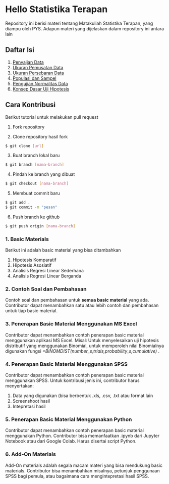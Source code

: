 # Hello Statistika Terapan

Repository ini berisi materi tentang Matakuliah Statistika Terapan, yang diampu oleh PYS. Adapun materi yang dijelaskan dalam repository ini antara lain

## Daftar Isi

1. [Penyajian Data](Penyajian_Data.ipynb)
2. [Ukuran Pemusatan Data](Ukuran_Pemusatan_Data.ipynb)
3. [Ukuran Persebaran Data]()
4. [Populasi dan Sampel](Populasi_Sampel.ipynb)
5. [Pengujian Normalitas Data](Uji_Normalitas.ipynb)
6. [Konsep Dasar Uji Hipotesis](Konsep_Dasar_Uji_Hipotesis.ipynb)

## Cara Kontribusi

Berikut tutorial untuk melakukan pull request

1. Fork repository

2. Clone repository hasil fork

```bash
$ git clone [url]
```

3. Buat branch lokal baru

```bash
$ git branch [nama-branch]
```

4. Pindah ke branch yang dibuat

```bash
$ git checkout [nama-branch]
```

5. Membuat commit baru

```bash
$ git add .
$ git commit -m "pesan"
```

6. Push branch ke github

```bash
$ git push origin [nama-branch]
```
### **1. Basic Materials**
Berikut ini adalah basic material yang bisa ditambahkan
1. Hipotesis Komparatif
2. Hipotesis Asosiatif
3. Analisis Regresi Linear Sederhana
4. Analisis Regresi Linear Berganda 

### **2. Contoh Soal dan Pembahasan**
Contoh soal dan pembahasan untuk **semua basic material** yang ada. Contributor dapat menambahkan satu atau lebih contoh dan pembahasan untuk tiap basic material.

### **3. Penerapan Basic Material Menggunakan MS Excel**
Contributor dapat menambahkan contoh penerapan basic material menggunakan aplikasi MS Excel. Misal:
Untuk menyelesaikan uji hipotesis distributif yang menggunakan Binomial, untuk memperoleh nilai Binomialnya digunakan fungsi _=BINOMDIST(number_s,trials,probability_s,cumulative)_ . 

### **4. Penerapan Basic Material Menggunakan SPSS**
Contributor dapat menambahkan contoh penerapan basic material menggunakan SPSS. Untuk kontribusi jenis ini, contributor harus menyertakan:
1. Data yang digunakan (bisa berbentuk .xls, .csv, .txt atau format lain
2. Screenshoot hasil
3. Intepretasi hasil

### **5. Penerapan Basic Material Menggunakan Python**
Contributor dapat menambahkan contoh penerapan basic material menggunakan Python. Contributor bisa memanfaatkan .ipynb dari Jupyter Notebook atau dari Google Colab. Harus disertai script Python.

### **6. Add-On Materials**
Add-On materials adalah segala macam materi yang bisa mendukung basic materials. Contributor bisa menambahkan misalnya, petunjuk penggunaan SPSS bagi pemula, atau bagaimana cara mengintepretasi hasil SPSS.


